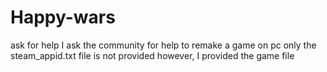 # Happy-wars
ask for help
I ask the community for help to remake a game on pc
only the steam_appid.txt file is not provided
however, I provided the game file
